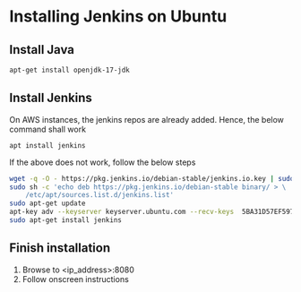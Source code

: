 # Installing Jenkins on Ubuntu

## Install Java
````bash
apt-get install openjdk-17-jdk
````

## Install Jenkins
On AWS instances, the jenkins repos are already added. Hence, the below command shall work
````
apt install jenkins
````
If the above does not work, follow the below steps

````bash
wget -q -O - https://pkg.jenkins.io/debian-stable/jenkins.io.key | sudo apt-key add -
sudo sh -c 'echo deb https://pkg.jenkins.io/debian-stable binary/ > \
    /etc/apt/sources.list.d/jenkins.list'
sudo apt-get update
apt-key adv --keyserver keyserver.ubuntu.com --recv-keys  5BA31D57EF5975CA   => replace this ID with the error you ar egetting when doing apt update
sudo apt-get install jenkins
````

## Finish installation
1. Browse to <ip_address>:8080
2. Follow onscreen instructions
